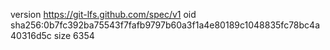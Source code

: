 version https://git-lfs.github.com/spec/v1
oid sha256:0b7fc392ba75543f7fafb9797b60a3f1a4e80189c1048835fc78bc4a40316d5c
size 6354

